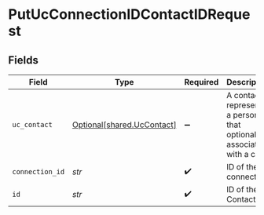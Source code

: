 # PutUcConnectionIDContactIDRequest


## Fields

| Field                                                                   | Type                                                                    | Required                                                                | Description                                                             |
| ----------------------------------------------------------------------- | ----------------------------------------------------------------------- | ----------------------------------------------------------------------- | ----------------------------------------------------------------------- |
| `uc_contact`                                                            | [Optional[shared.UcContact]](../../models/shared/uccontact.md)          | :heavy_minus_sign:                                                      | A contact represents a person that optionally is associated with a call |
| `connection_id`                                                         | *str*                                                                   | :heavy_check_mark:                                                      | ID of the connection                                                    |
| `id`                                                                    | *str*                                                                   | :heavy_check_mark:                                                      | ID of the Contact                                                       |